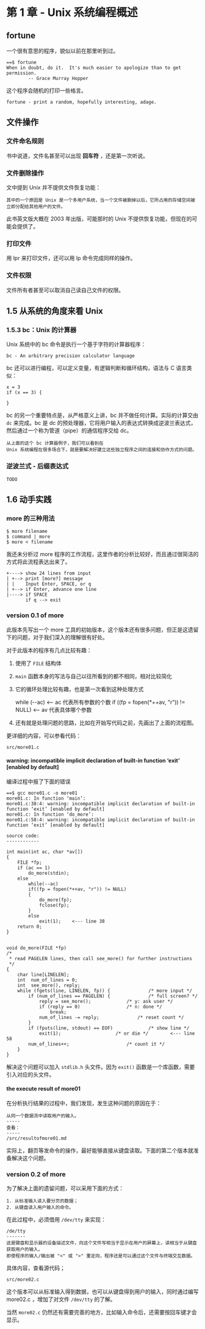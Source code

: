 # 第 1 章 - Unix 系统编程概述

## fortune
一个很有意思的程序，貌似以前在那里听到过。

	==$ fortune
	When in doubt, do it.  It's much easier to apologize than to get permission.
			-- Grace Murray Hopper
 
这个程序会随机的打印一些格言。

	fortune - print a random, hopefully interesting, adage.

## 文件操作

### 文件命名规则
书中说道，文件名甚至可以出现 **回车符** ，还是第一次听说。

### 文件删除操作
文中提到 Unix 并不提供文件恢复功能：

	其中的一个原因是 Unix 是一个多用户系统，当一个文件被删掉以后，它所占用的存储空间被立即分配给其他用户的文件。

此书英文版大概在 2003 年出版，可能那时的 Unix 不提供恢复功能，但现在的可能会提供了。

### 打印文件
用 lpr 来打印文件，还可以用 lp 命令完成同样的操作。

### 文件权限
文件所有者甚至可以取消自己读自己文件的权限。

## 1.5 从系统的角度来看 Unix


### 1.5.3 bc：Unix 的计算器
Unix 系统中的 bc 命令是执行一个基于字符的计算器程序：

	bc - An arbitrary precision calculator language

bc 还可以进行编程，可以定义变量，有逻辑判断和循环结构，语法与 C 语言类似：

	x = 3
	if (x == 3) {
		
	}

bc 的另一个重要特点是，从严格意义上讲，bc 并不做任何计算。实际的计算交由 `dc` 来完成。bc 是 dc 的预处理器，它将用户输入的表达式转换成逆波兰表达式，然后通过一个称为管道（pipe）的通信程序交给 dc。

	从上面的这个 bc 计算器例子，我们可以看到在
	Unix 系统编程在很多场合下，就是要解决好建立这些独立程序之间的连接和协作方式的问题。

### 逆波兰式 - 后缀表达式

	TODO

## 1.6 动手实践

### more 的三种用法

	$ more filename
	$ command | more
	$ more < filename

我还未分析过 more 程序的工作流程，这里作者的分析比较好，而且通过很简洁的方式将此流程表达出来了。

	+----> show 24 lines from input
	| +--> print [more?] message
	| |    Input Enter, SPACE, or q
	| +--> if Enter, advance one line
	|----> if SPACE
	       if q --> exit

### version 0.1 of more
此版本先写出一个 more 工具的初始版本，这个版本还有很多问题，但正是这遗留下的问题，对于我们深入的理解很有好处。

对于此版本的程序有几点比较有趣：

 1. 使用了 `FILE` 结构体
 2. `main` 函数本身的写法与自己以往所看到的都不相同，相对比较简化
 3. 它的循环处理比较有趣，也是第一次看到这种处理方式

	while (--ac)                                    <-- ac 代表所有参数的个数
		if ((fp = fopen(*++av, "r")) != NULL)   <-- av 代表具体哪个参数

 4. 还有就是处理问题的思路，比如在开始写代码之前，先画出了上面的流程图。

更详细的内容，可以参看代码：

	src/more01.c

#### warning: incompatible implicit declaration of built-in function ‘exit’ [enabled by default]
编译过程中报了下面的错误

	==$ gcc more01.c -o more01
	more01.c: In function ‘main’:
	more01.c:38:4: warning: incompatible implicit declaration of built-in function ‘exit’ [enabled by default]
	more01.c: In function ‘do_more’:
	more01.c:58:4: warning: incompatible implicit declaration of built-in function ‘exit’ [enabled by default]

	source code:
	------------
	
	int main(int ac, char *av[])
	{
		FILE *fp;
		if (ac == 1)
			do_more(stdin);
		else
			while(--ac)
			if((fp = fopen(*++av, "r")) != NULL)
			{
				do_more(fp);
				fclose(fp);
			}
			else
				exit(1);	<--- line 38
		return 0;
	}


	void do_more(FILE *fp)
	/* 
	 * read PAGELEN lines, then call see_more() for further instructions
	 */
	{
		char line[LINELEN];
		int  num_of_lines = 0;
		int  see_more(), reply;
		while (fgets(line, LINELEN, fp)) {				/* more input */
			if (num_of_lines == PAGELEN) {				/* full screen? */
				reply = see_more();				/* y: ask user */
				if (reply == 0)					/* n: done */
					break;
				num_of_lines -= reply;				/* reset count */
			}
			if (fputs(line, stdout) == EOF)				/* show line */
				exit(1);					/* or die */		<--- line 58
			num_of_lines++;						/* count it */
		}
	}

解决这个问题可以加入 `stdlib.h` 头文件。因为 `exit()` 函数是一个库函数，需要引入对应的头文件。

#### the execute result of more01
在分析执行结果的过程中，我们发现，发生这种问题的原因在于：

	从同一个数据流中读取用户的输入。
	-----
	查看：
	-----
	/src/resultofmore01.md

实际上，翻页等发命令的操作，最好能够直接从键盘读取。下面的第二个版本就准备解决这个问题。

### version 0.2 of more
为了解决上面的遗留问题，可以采用下面的方式：

	1. 从标准输入读入要分页的数据；
	2. 从键盘读入用户输入的命令。

在此过程中，必须借用 `/dev/tty` 来实现：

	/de/tty
	-------
	这是键盘和显示器的设备描述文件，向这个文件写相当于显示在用户的屏幕上，读相当于从键盘获取用户的输入。
	即使程序的输入/输出被 "<" 或 ">" 重定向，程序还是可以通过这个文件与终端交互数据。

具体内容，查看源代码；

	src/more02.c

这个版本可以从标准输入得到数据，也可以从键盘得到用户的输入，同时通过编写 more02.c ，增加了对文件 `/dev/tty` 的了解。

当然 `more02.c` 仍然还有需要完善的地方，比如输入命令后，还需要按回车键才会显示。
